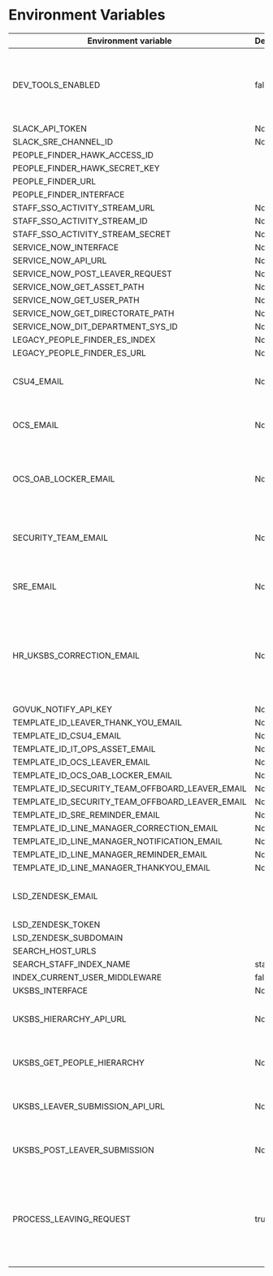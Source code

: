 # Environment Variables

| Environment variable                                     | Default                                    | Notes                                                                                 |
| ---------------------------------                        | ------------------------------------------ | ---------------------------------                                                     |
| DEV_TOOLS_ENABLED                                        | false                                      | Set this value to "true" to enable Dev Tools and disable Authbroker                   |
| SLACK_API_TOKEN                                          | None                                       |                                                                                       |
| SLACK_SRE_CHANNEL_ID                                     | None                                       |                                                                                       |
| PEOPLE_FINDER_HAWK_ACCESS_ID                             |                                            |                                                                                       |
| PEOPLE_FINDER_HAWK_SECRET_KEY                            |                                            |                                                                                       |
| PEOPLE_FINDER_URL                                        |                                            |                                                                                       |
| PEOPLE_FINDER_INTERFACE                                  |                                            |                                                                                       |
| STAFF_SSO_ACTIVITY_STREAM_URL                            | None                                       |                                                                                       |
| STAFF_SSO_ACTIVITY_STREAM_ID                             | None                                       |                                                                                       |
| STAFF_SSO_ACTIVITY_STREAM_SECRET                         | None                                       |                                                                                       |
| SERVICE_NOW_INTERFACE                                    | None                                       |                                                                                       |
| SERVICE_NOW_API_URL                                      | None                                       |                                                                                       |
| SERVICE_NOW_POST_LEAVER_REQUEST                          | None                                       |                                                                                       |
| SERVICE_NOW_GET_ASSET_PATH                               | None                                       |                                                                                       |
| SERVICE_NOW_GET_USER_PATH                                | None                                       |                                                                                       |
| SERVICE_NOW_GET_DIRECTORATE_PATH                         | None                                       |                                                                                       |
| SERVICE_NOW_DIT_DEPARTMENT_SYS_ID                        | None                                       |                                                                                       |
| LEGACY_PEOPLE_FINDER_ES_INDEX                            | None                                       |                                                                                       |
| LEGACY_PEOPLE_FINDER_ES_URL                              | None                                       |                                                                                       |
| CSU4_EMAIL                                               | None                                       | Email address for the CSU4 Team                                                       |
| OCS_EMAIL                                                | None                                       | Email address for the OCS Team                                                        |
| OCS_OAB_LOCKER_EMAIL                                     | None                                       | Email address for the OCS OAB Locker Team                                             |
| SECURITY_TEAM_EMAIL                                      | None                                       | Email address for the Security Team                                                   |
| SRE_EMAIL                                                | None                                       | Email address for the SRE Team                                                        |
| HR_UKSBS_CORRECTION_EMAIL                                | None                                       | Email address for the HR Team member that deals with UK SBS corrections               |
| GOVUK_NOTIFY_API_KEY                                     | None                                       |                                                                                       |
| TEMPLATE_ID_LEAVER_THANK_YOU_EMAIL                       | None                                       |                                                                                       |
| TEMPLATE_ID_CSU4_EMAIL                                   | None                                       |                                                                                       |
| TEMPLATE_ID_IT_OPS_ASSET_EMAIL                           | None                                       |                                                                                       |
| TEMPLATE_ID_OCS_LEAVER_EMAIL                             | None                                       |                                                                                       |
| TEMPLATE_ID_OCS_OAB_LOCKER_EMAIL                         | None                                       |                                                                                       |
| TEMPLATE_ID_SECURITY_TEAM_OFFBOARD_LEAVER_EMAIL          | None                                       |                                                                                       |
| TEMPLATE_ID_SECURITY_TEAM_OFFBOARD_LEAVER_EMAIL          | None                                       |                                                                                       |
| TEMPLATE_ID_SRE_REMINDER_EMAIL                           | None                                       |                                                                                       |
| TEMPLATE_ID_LINE_MANAGER_CORRECTION_EMAIL                | None                                       |                                                                                       |
| TEMPLATE_ID_LINE_MANAGER_NOTIFICATION_EMAIL              | None                                       |                                                                                       |
| TEMPLATE_ID_LINE_MANAGER_REMINDER_EMAIL                  | None                                       |                                                                                       |
| TEMPLATE_ID_LINE_MANAGER_THANKYOU_EMAIL                  | None                                       |                                                                                       |
| LSD_ZENDESK_EMAIL                                        |                                            | LSD Team Zendesk email address                                                        |
| LSD_ZENDESK_TOKEN                                        |                                            |                                                                                       |
| LSD_ZENDESK_SUBDOMAIN                                    |                                            |                                                                                       |
| SEARCH_HOST_URLS                                         |                                            |                                                                                       |
| SEARCH_STAFF_INDEX_NAME                                  | staff                                      |                                                                                       |
| INDEX_CURRENT_USER_MIDDLEWARE                            | false                                      |                                                                                       |
| UKSBS_INTERFACE                                          | None                                       |                                                                                       |
| UKSBS_HIERARCHY_API_URL                                  | None                                       | UK SBS People Hierarchy URL                                                           |
| UKSBS_GET_PEOPLE_HIERARCHY                               | None                                       | UK SBS People Hierarchy path                                                          |
| UKSBS_LEAVER_SUBMISSION_API_URL                          | None                                       | UK SBS Leaver Submission URL                                                          |
| UKSBS_POST_LEAVER_SUBMISSION                             | None                                       | UK SBS Leaver Submission path                                                         |
| PROCESS_LEAVING_REQUEST                                  | true                                       | Set to 'false' if you want to prevent sending leaving request data to the processors. |
